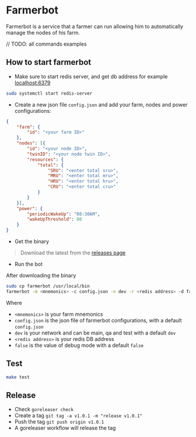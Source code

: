 # Farmerbot

Farmerbot is a service that a farmer can run allowing him to automatically manage the nodes of his farm.

// TODO: all commands examples

## How to start farmerbot

- Make sure to start redis server, and get db address for example <localhost:6379>

```bash
sudo systemctl start redis-server
```

- Create a new json file `config.json` and add your farm, nodes and power configurations:

```json
{
    "farm": {
        "id": "<your farm ID>"
    },
    "nodes": [{
        "id": "<your node ID>",
        "twinID": "<your node twin ID>",
        "resources": {
            "total": {
                "SRU": "<enter total sru>",
                "MRU": "<enter total mru>",
                "HRU": "<enter total hru>",
                "CRU": "<enter total cru>"
            }
        }
    }],
    "power": {
        "periodicWakeUp": "08:30AM",
        "wakeUpThreshold": 80
    }
}
```

- Get the binary

> Download the latest from the [releases page](https://github.com/rawdagastan/farmerbot/releases)

- Run the bot

After downloading the binary

```bash
sudo cp farmerbot /usr/local/bin
farmerbot -m <mnemonics> -c config.json -n dev -r <redis address> -d false
```

Where

- `<mnemonics>` is your farm mnemonics
- `config.json` is the json file of farmerbot configurations, with a default `config.json`
- `dev` is your network and can be main, qa and test with a default `dev`
- `<redis address>` is your redis DB address
- `false` is the value of debug mode with a default `false`

## Test

```bash
make test
```

## Release

- Check `goreleaser check`
- Create a tag `git tag -a v1.0.1 -m "release v1.0.1"`
- Push the tag `git push origin v1.0.1`
- A goreleaser workflow will release the tag

